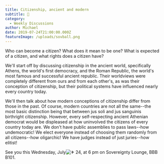 ```yaml
---
title: Citizenship, ancient and modern
subtitle: 🛂
category:
  - Weekly Discussions
author: Michael
date: 2019-07-24T21:00:00.000Z
featureImage: /uploads/sovball.png
---
```

Who can become a citizen? What does it mean to be one? What is expected of a citizen, and what rights does a citizen have?



We'll start off by discussing citizenship in the ancient world, specifically Athens, the world's first democracy, and the Roman Republic, the world's most famous and successful ancient republic. Their worldviews were completely different from ours and from each other's, as was their conception of citizenship, but their political systems have influenced nearly every country today.



We'll then talk about how modern conceptions of citizenship differ from those in the past. Of course, modern countries are not all the same--the most basic distinction being that between jus soli and jus sanguinis birthright citizenship. However, every self-respecting ancient Athenian democrat would be displeased at how uninvolved the citizens of every country today are. We don't have public assemblies to pass laws--how undemocratic! We elect everyone instead of choosing them randomly from all citizens--how oligarchic! We have judges instead of just juries--how elitist!





See you this Wednesday, July![✈](https://mail.google.com/mail/e/2708) 24, at 6 pm on Sovereignty Lounge, BBB B101.